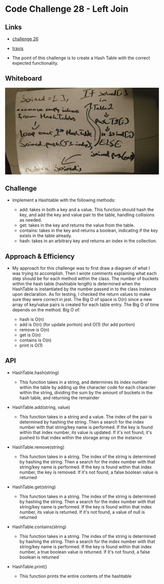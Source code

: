 # Code Challenge 28 - Left Join

## Links

- [challenge 26](https://github.com/james-401-advanced-javascript/data-structures-and-algorithms/pull/23)
- [travis](https://www.travis-ci.com/james-401-advanced-javascript/data-structures-and-algorithms)

- The point of this challenge is to create a Hash Table with the correct expected functionality.

## Whiteboard

![challenge-26](./images/left-join.jpg)

## Challenge

- Implement a Hashtable with the following methods:

  - add: takes in both a key and a value. This function should hash the key, and add the key and value pair to the table, handling collisions as needed.
  - get: takes in the key and returns the value from the table.
  - contains: takes in the key and returns a boolean, indicating if the key exists in the table already.
  - hash: takes in an arbitrary key and returns an index in the collection.

## Approach & Efficiency

- My approach for this challenge was to first draw a diagram of what I was trying to accomplish. Then I wrote comments explaining what each step should be for each method within the class. The number of buckets within the hash table (hashtable length) is determined when the HashTable is instantiated by the number passed in to the class instance upon declaration. As for testing, I checked the return values to make sure they were correct in jest. The Big O of space is O(n) since a new array of key/value pairs is created for each table entry. The Big O of time depends on the method. Big O of:

  - hash is O(n)
  - add is O(n) (for update portion) and O(1) (for add portion)
  - remove is O(n)
  - get is O(n)
  - contains is O(n)
  - print is O(1)

## API

- HashTable.hash(string)

  - This function takes in a string, and determines its index number within the table by adding up the character code for each character within the string, dividing the sum by the amount of buckets in the hash table, and returning the remainder

- HashTable.add(string, value)

  - This function takes in a string and a value. The index of the pair is determined by hashing the string. Then a search for the index number with that string/key name is performed. If the key is found within that index number, its value is updated. If it's not found, it's pushed to that index within the storage array on the instance

- HashTable.remove(string)

  - This function takes in a string. The index of the string is determined by hashing the string. Then a search for the index number with that string/key name is performed. If the key is found within that index number, the key is removed. If it's not found, a false boolean value is returned

- HashTable.get(string)

  - This function takes in a string. The index of the string is determined by hashing the string. Then a search for the index number with that string/key name is performed. If the key is found within that index number, its value is returned. If it's not found, a value of null is returned

- HashTable.contains(string)

  - This function takes in a string. The index of the string is determined by hashing the string. Then a search for the index number with that string/key name is performed. If the key is found within that index number, a true boolean value is returned. If it's not found, a false boolean is returned

- HashTable.print()

  - This function prints the entire contents of the hashtable